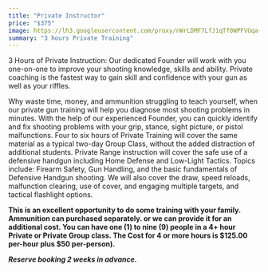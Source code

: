 ```yaml
---
title: "Private Instructor"
price: "$375"
image: https://lh3.googleusercontent.com/proxy/nWrLDMF7LfJ1qTf0WPFVGqa-wehZilSP16IOHs8MW8tKHZENoOnyJYejKbPCKTHYTddpNBeLajQfdAQ-DAqq8KD-h6TVefnQEOgrthJWaAM2vvNg8MuG1YKF7gZmx6CW49xyKvOcjWvjlRh3TIHPKnnrVrB6Dl4Kbsf-8X2zRg
summary: "3 hours Private Training"
---
```

3 Hours of Private Instruction: Our dedicated Founder will work with you one-on-one to improve your shooting knowledge, skills and ability.  Private coaching is the fastest way to gain skill and confidence with your gun as well as your riffles.

Why waste time, money, and ammunition struggling to teach yourself, when our private gun training will help you diagnose most shooting problems in minutes. With the help of our experienced Founder, you can quickly identify and fix shooting problems with your grip, stance, sight picture, or pistol malfunctions.
Four to six hours of Private Training will cover the same material as a typical two-day Group Class, without the added distraction of additional students. Private Range instruction will cover the safe use of a defensive handgun including Home Defense and Low-Light Tactics. Topics include: Firearm Safety, Gun Handling, and the basic fundamentals of Defensive Handgun shooting. We will also cover the draw, speed reloads, malfunction clearing, use of cover, and engaging multiple targets, and tactical flashlight options.

**This is an excellent opportunity to do some training with your family. Ammunition can purchased separately. or we can provide it for an additional cost. You can have one (1) to nine (9) people in a 4+ hour Private or Private Group class. The Cost for 4 or more hours is $125.00 per-hour plus $50 per-person).**

***Reserve booking 2 weeks in advance.***

<!--stackedit_data:
eyJoaXN0b3J5IjpbLTE4Mzk2MTUxNDMsLTE3MDQzNDY0OTYsLT
E2MTI4MDIwNjAsLTQ0MTQ0MDk2NSwtMTc3NjQ1NzgxMywtMTg0
ODA0MzMzMywyODQ1NTM5MDMsLTEyMTI0NDg4NDEsLTEyNjE1Nz
A4NzIsNzkxMjEyMDA0XX0=
-->